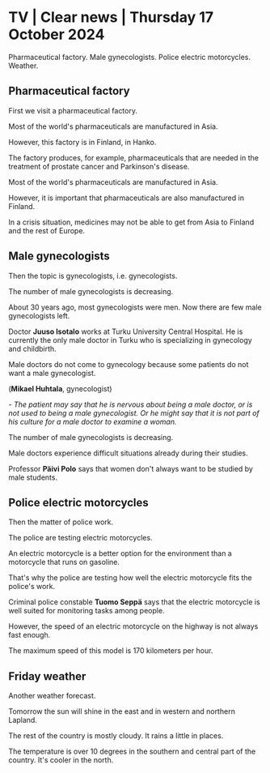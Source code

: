 # TV \| Clear news \| Thursday 17 October 2024

Pharmaceutical factory. Male gynecologists. Police electric motorcycles. Weather.

## Pharmaceutical factory

First we visit a pharmaceutical factory.

Most of the world's pharmaceuticals are manufactured in Asia.

However, this factory is in Finland, in Hanko.

The factory produces, for example, pharmaceuticals that are needed in the treatment of prostate cancer and Parkinson's disease.

Most of the world's pharmaceuticals are manufactured in Asia.

However, it is important that pharmaceuticals are also manufactured in Finland.

In a crisis situation, medicines may not be able to get from Asia to Finland and the rest of Europe.

## Male gynecologists

Then the topic is gynecologists, i.e. gynecologists.

The number of male gynecologists is decreasing.

About 30 years ago, most gynecologists were men. Now there are few male gynecologists left.

 Doctor **Juuso Isotalo** works at Turku University Central Hospital. He is currently the only male doctor in Turku who is specializing in gynecology and childbirth.

Male doctors do not come to gynecology because some patients do not want a male gynecologist.

(**Mikael Huhtala**, gynecologist)

*- The patient may say that he is nervous about being a male doctor, or is not used to being a male gynecologist. Or he might say that it is not part of his culture for a male doctor to examine a woman.*

The number of male gynecologists is decreasing.

Male doctors experience difficult situations already during their studies.

Professor **Päivi Polo** says that women don't always want to be studied by male students.

## Police electric motorcycles

Then the matter of police work.

The police are testing electric motorcycles.

An electric motorcycle is a better option for the environment than a motorcycle that runs on gasoline.

That's why the police are testing how well the electric motorcycle fits the police's work.

Criminal police constable **Tuomo Seppä** says that the electric motorcycle is well suited for monitoring tasks among people.

However, the speed of an electric motorcycle on the highway is not always fast enough.

The maximum speed of this model is 170 kilometers per hour.

## Friday weather

Another weather forecast.

Tomorrow the sun will shine in the east and in western and northern Lapland.

The rest of the country is mostly cloudy. It rains a little in places.

The temperature is over 10 degrees in the southern and central part of the country. It's cooler in the north.
